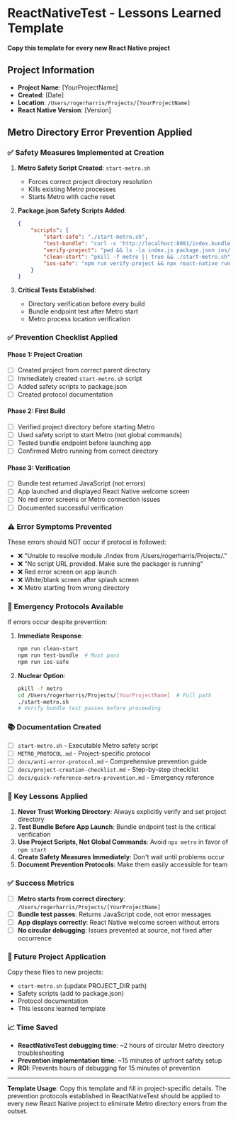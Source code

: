 # ReactNativeTest - Lessons Learned Template

**Copy this template for every new React Native project**

## Project Information

- **Project Name**: [YourProjectName]
- **Created**: [Date]
- **Location**: `/Users/rogerharris/Projects/[YourProjectName]`
- **React Native Version**: [Version]

## Metro Directory Error Prevention Applied

### ✅ Safety Measures Implemented at Creation

1. **Metro Safety Script Created**: `start-metro.sh`
   - Forces correct project directory resolution
   - Kills existing Metro processes
   - Starts Metro with cache reset

2. **Package.json Safety Scripts Added**:
   ```json
   {
       "scripts": {
           "start-safe": "./start-metro.sh",
           "test-bundle": "curl -s 'http://localhost:8081/index.bundle?platform=ios' | head -2",
           "verify-project": "pwd && ls -la index.js package.json ios/",
           "clean-start": "pkill -f metro || true && ./start-metro.sh",
           "ios-safe": "npm run verify-project && npx react-native run-ios"
       }
   }
   ```

3. **Critical Tests Established**:
   - Directory verification before every build
   - Bundle endpoint test after Metro start
   - Metro process location verification

### ✅ Prevention Checklist Applied

#### Phase 1: Project Creation

- [ ] Created project from correct parent directory
- [ ] Immediately created `start-metro.sh` script
- [ ] Added safety scripts to package.json
- [ ] Created protocol documentation

#### Phase 2: First Build

- [ ] Verified project directory before starting Metro
- [ ] Used safety script to start Metro (not global commands)
- [ ] Tested bundle endpoint before launching app
- [ ] Confirmed Metro running from correct directory

#### Phase 3: Verification

- [ ] Bundle test returned JavaScript (not errors)
- [ ] App launched and displayed React Native welcome screen
- [ ] No red error screens or Metro connection issues
- [ ] Documented successful verification

### ⚠️ Error Symptoms Prevented

These errors should NOT occur if protocol is followed:

- ❌ "Unable to resolve module ./index from /Users/rogerharris/Projects/."
- ❌ "No script URL provided. Make sure the packager is running"
- ❌ Red error screen on app launch
- ❌ White/blank screen after splash screen
- ❌ Metro starting from wrong directory

### 🔧 Emergency Protocols Available

If errors occur despite prevention:

1. **Immediate Response**:
   ```bash
   npm run clean-start
   npm run test-bundle  # Must pass
   npm run ios-safe
   ```

2. **Nuclear Option**:
   ```bash
   pkill -f metro
   cd /Users/rogerharris/Projects/[YourProjectName]  # Full path
   ./start-metro.sh
   # Verify bundle test passes before proceeding
   ```

### 📚 Documentation Created

- [ ] `start-metro.sh` - Executable Metro safety script
- [ ] `METRO_PROTOCOL.md` - Project-specific protocol
- [ ] `docs/anti-error-protocol.md` - Comprehensive prevention guide
- [ ] `docs/project-creation-checklist.md` - Step-by-step checklist
- [ ] `docs/quick-reference-metro-prevention.md` - Emergency reference

### 🎯 Key Lessons Applied

1. **Never Trust Working Directory**: Always explicitly verify and set project
   directory
2. **Test Bundle Before App Launch**: Bundle endpoint test is the critical
   verification
3. **Use Project Scripts, Not Global Commands**: Avoid `npx metro` in favor of
   `npm start`
4. **Create Safety Measures Immediately**: Don't wait until problems occur
5. **Document Prevention Protocols**: Make them easily accessible for team

### ✅ Success Metrics

- [ ] **Metro starts from correct directory**:
      `/Users/rogerharris/Projects/[YourProjectName]`
- [ ] **Bundle test passes**: Returns JavaScript code, not error messages
- [ ] **App displays correctly**: React Native welcome screen without errors
- [ ] **No circular debugging**: Issues prevented at source, not fixed after
      occurrence

### 🔄 Future Project Application

Copy these files to new projects:

- `start-metro.sh` (update PROJECT_DIR path)
- Safety scripts (add to package.json)
- Protocol documentation
- This lessons learned template

### 📈 Time Saved

- **ReactNativeTest debugging time**: ~2 hours of circular Metro directory
  troubleshooting
- **Prevention implementation time**: ~15 minutes of upfront safety setup
- **ROI**: Prevents hours of debugging for 15 minutes of prevention

---

**Template Usage**: Copy this template and fill in project-specific details. The
prevention protocols established in ReactNativeTest should be applied to every
new React Native project to eliminate Metro directory errors from the outset.
